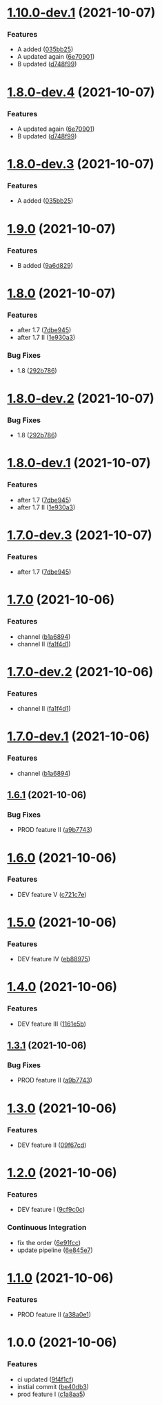 # [1.10.0-dev.1](https://github.com/ahmedloai/semantic-release-test-2/compare/v1.9.0...v1.10.0-dev.1) (2021-10-07)
### Features
* A added ([035bb25](https://github.com/ahmedloai/semantic-release-test-2/commit/035bb259af68b75dc8961ba81f632f4942e2e34c))
* A updated again ([6e70901](https://github.com/ahmedloai/semantic-release-test-2/commit/6e7090118815d8efe6cb4676b9c033f439e4cba1))
* B updated ([d748f99](https://github.com/ahmedloai/semantic-release-test-2/commit/d748f9924a47f1964931edb529d8b8a3315a486d))

# [1.8.0-dev.4](https://github.com/ahmedloai/semantic-release-test-2/compare/v1.8.0-dev.3...v1.8.0-dev.4) (2021-10-07)
### Features
* A updated again ([6e70901](https://github.com/ahmedloai/semantic-release-test-2/commit/6e7090118815d8efe6cb4676b9c033f439e4cba1))
* B updated ([d748f99](https://github.com/ahmedloai/semantic-release-test-2/commit/d748f9924a47f1964931edb529d8b8a3315a486d))

# [1.8.0-dev.3](https://github.com/ahmedloai/semantic-release-test-2/compare/v1.8.0-dev.2...v1.8.0-dev.3) (2021-10-07)
### Features
* A added ([035bb25](https://github.com/ahmedloai/semantic-release-test-2/commit/035bb259af68b75dc8961ba81f632f4942e2e34c))

# [1.9.0](https://github.com/ahmedloai/semantic-release-test-2/compare/v1.8.0...v1.9.0) (2021-10-07)
### Features
* B added ([9a6d829](https://github.com/ahmedloai/semantic-release-test-2/commit/9a6d829228ffdfc1f611ed817f77ebb56368f5e0))

# [1.8.0](https://github.com/ahmedloai/semantic-release-test-2/compare/v1.7.0...v1.8.0) (2021-10-07)
### Features
* after 1.7 ([7dbe945](https://github.com/ahmedloai/semantic-release-test-2/commit/7dbe9450cd8222a5af54d25342940e779b5fece8))
* after 1.7 II ([1e930a3](https://github.com/ahmedloai/semantic-release-test-2/commit/1e930a3587c29b444a37b87a30c233a4e8632d0f))
### Bug Fixes
*  1.8 ([292b786](https://github.com/ahmedloai/semantic-release-test-2/commit/292b786205dcd6dcf4838d9d13603db38abf1d77))

# [1.8.0-dev.2](https://github.com/ahmedloai/semantic-release-test-2/compare/v1.8.0-dev.1...v1.8.0-dev.2) (2021-10-07)
### Bug Fixes
*  1.8 ([292b786](https://github.com/ahmedloai/semantic-release-test-2/commit/292b786205dcd6dcf4838d9d13603db38abf1d77))

# [1.8.0-dev.1](https://github.com/ahmedloai/semantic-release-test-2/compare/v1.7.0...v1.8.0-dev.1) (2021-10-07)
### Features
* after 1.7 ([7dbe945](https://github.com/ahmedloai/semantic-release-test-2/commit/7dbe9450cd8222a5af54d25342940e779b5fece8))
* after 1.7 II ([1e930a3](https://github.com/ahmedloai/semantic-release-test-2/commit/1e930a3587c29b444a37b87a30c233a4e8632d0f))

# [1.7.0-dev.3](https://github.com/ahmedloai/semantic-release-test-2/compare/v1.7.0-dev.2...v1.7.0-dev.3) (2021-10-07)
### Features
* after 1.7 ([7dbe945](https://github.com/ahmedloai/semantic-release-test-2/commit/7dbe9450cd8222a5af54d25342940e779b5fece8))
# [1.7.0](https://github.com/ahmedloai/semantic-release-test-2/compare/v1.6.1...v1.7.0) (2021-10-06)
### Features
* channel ([b1a6894](https://github.com/ahmedloai/semantic-release-test-2/commit/b1a6894c7cdbb2b987d9ac70fe13080a184e65af))
* channel II ([fa1f4d1](https://github.com/ahmedloai/semantic-release-test-2/commit/fa1f4d1df97f720de3bd8daa82de38b691357232))

# [1.7.0-dev.2](https://github.com/ahmedloai/semantic-release-test-2/compare/v1.7.0-dev.1...v1.7.0-dev.2) (2021-10-06)
### Features
* channel II ([fa1f4d1](https://github.com/ahmedloai/semantic-release-test-2/commit/fa1f4d1df97f720de3bd8daa82de38b691357232))

# [1.7.0-dev.1](https://github.com/ahmedloai/semantic-release-test-2/compare/v1.6.1...v1.7.0-dev.1) (2021-10-06)
### Features
* channel ([b1a6894](https://github.com/ahmedloai/semantic-release-test-2/commit/b1a6894c7cdbb2b987d9ac70fe13080a184e65af))

## [1.6.1](https://github.com/ahmedloai/semantic-release-test-2/compare/v1.6.0...v1.6.1) (2021-10-06)
### Bug Fixes
* PROD feature II ([a9b7743](https://github.com/ahmedloai/semantic-release-test-2/commit/a9b7743fac3e67e5ce8bb70cf963351dad16502d))

# [1.6.0](https://github.com/ahmedloai/semantic-release-test-2/compare/v1.5.0...v1.6.0) (2021-10-06)
### Features
* DEV feature V ([c721c7e](https://github.com/ahmedloai/semantic-release-test-2/commit/c721c7eb7be68dd00e9073c0b81350a129a9dcae))

# [1.5.0](https://github.com/ahmedloai/semantic-release-test-2/compare/v1.4.0...v1.5.0) (2021-10-06)
### Features
* DEV feature IV ([eb88975](https://github.com/ahmedloai/semantic-release-test-2/commit/eb889751f7f246247c5727b6452d0f7a3035bf68))

# [1.4.0](https://github.com/ahmedloai/semantic-release-test-2/compare/v1.3.0...v1.4.0) (2021-10-06)
### Features
* DEV feature III ([1161e5b](https://github.com/ahmedloai/semantic-release-test-2/commit/1161e5b9e840fccec767aa93c38d8ed7373a29eb))
## [1.3.1](https://github.com/ahmedloai/semantic-release-test-2/compare/v1.3.0...v1.3.1) (2021-10-06)
### Bug Fixes
* PROD feature II ([a9b7743](https://github.com/ahmedloai/semantic-release-test-2/commit/a9b7743fac3e67e5ce8bb70cf963351dad16502d))

# [1.3.0](https://github.com/ahmedloai/semantic-release-test-2/compare/v1.2.0...v1.3.0) (2021-10-06)
### Features
* DEV feature II ([09f67cd](https://github.com/ahmedloai/semantic-release-test-2/commit/09f67cdd25aeb3af86fd36e97d90e9208ffdf630))

# [1.2.0](https://github.com/ahmedloai/semantic-release-test-2/compare/v1.1.0...v1.2.0) (2021-10-06)
### Features
* DEV feature I ([9cf9c0c](https://github.com/ahmedloai/semantic-release-test-2/commit/9cf9c0c18ea2c20a1337253904b80f0176095472))
### Continuous Integration
* fix the order ([6e91fcc](https://github.com/ahmedloai/semantic-release-test-2/commit/6e91fcc06633af7388a2affdf8a15dd37788ce49))
* update pipeline ([6e845e7](https://github.com/ahmedloai/semantic-release-test-2/commit/6e845e7c3133f1f300e73d4e263006903b282603))

# [1.1.0](https://github.com/ahmedloai/semantic-release-test-2/compare/v1.0.0...v1.1.0) (2021-10-06)
### Features
* PROD feature II ([a38a0e1](https://github.com/ahmedloai/semantic-release-test-2/commit/a38a0e1c5cc58dfcf143a0b0e3e9697903c7dea3))

# 1.0.0 (2021-10-06)
### Features
* ci updated ([9f4f1cf](https://github.com/ahmedloai/semantic-release-test-2/commit/9f4f1cff41ec49794b559842e40f4d629d768265))
* instial commit ([be40db3](https://github.com/ahmedloai/semantic-release-test-2/commit/be40db392c4d425c34edc9a9619451d72a8e4df1))
* prod feature I ([c1a8aa5](https://github.com/ahmedloai/semantic-release-test-2/commit/c1a8aa5a9b03f8c450fd83f0d7f985d627c81a3a))
